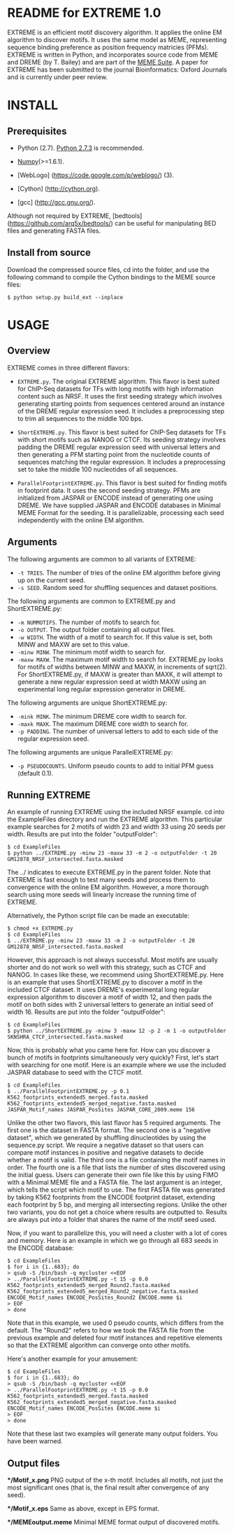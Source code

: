 README for EXTREME 1.0
========================

EXTREME is an efficient motif discovery algorithm. It applies the online EM algorithm to discover motifs. It uses the same
model as MEME, representing sequence binding preference as position frequency matricies (PFMs). EXTREME is written in Python,
and incorporates source code from MEME and DREME (by T. Bailey) and are part of the [MEME Suite](http://meme.nbcr.net/meme/).
A paper for EXTREME has been submitted to the journal Bioinformatics: Oxford Journals and is currently under peer review.


INSTALL
=======

Prerequisites
-------------
* Python (2.7). [Python 2.7.3](http://www.python.org/download/releases/2.7.3/) is recommended.

* [Numpy](http://www.numpy.org/)(>=1.6.1).

* [WebLogo] (https://code.google.com/p/weblogo/) (3).

* [Cython] (http://cython.org).

* [gcc] (http://gcc.gnu.org/).

Although not required by EXTREME, [bedtools] (https://github.com/arq5x/bedtools/) can be useful for manipulating BED 
files and generating FASTA files.

Install from source
-------------------
Download the compressed source files, cd into the folder, and use the following command to compile the Cython bindings 
to the MEME source files:

```
$ python setup.py build_ext --inplace
```


USAGE
=====


Overview
--------
EXTREME comes in three different flavors:

* `EXTREME.py`. The original EXTREME algorithm. This flavor is best suited for ChIP-Seq datasets for TFs with long
motifs with high information content such as NRSF. It uses the first seeding strategy which involves generating starting points from
sequences centered around an instance of the DREME regular expression seed. It includes a preprocessing step
to trim all sequences to the middle 100 bps.

* `ShortEXTREME.py`. This flavor is best suited for ChIP-Seq datasets for TFs with 
short motifs such as NANOG or CTCF. Its seeding strategy involves padding the DREME regular expression seed with universal
letters and then generating a PFM starting point from the nucleotide counts of sequences matching the regular expression.
It includes a preprocessing set to take the middle 100 nucleotides of all sequences.

* `ParallelFootprintEXTREME.py`. This flavor is best suited for finding motifs in footprint data. It uses the second seeding strategy.
PFMs are initialized from JASPAR or ENCODE instead of generating one using DREME. We have supplied JASPAR and ENCODE
databases in Minimal MEME Format for the seeding. It is parallelizable, processing each seed independently with the
online EM algorithm.


Arguments
---------
The following arguments are common to all variants of EXTREME:

* `-t TRIES`. The number of tries of the online EM algorithm before giving up on the current seed.
* `-s SEED`. Random seed for shuffling sequences and dataset positions.

The following arguments are common to EXTREME.py and ShortEXTREME.py:
* `-m NUMMOTIFS`. The number of motifs to search for.
* `-o OUTPUT`. The output folder containing all output files.
* `-w WIDTH`. The width of a motif to search for. If this value is set, both MINW and MAXW are set to this value.
* `-minw MINW`. The minimum motif width to search for.
* `-maxw MAXW`. The maximum motif width to search for. EXTREME.py looks for motifs of widths between MINW and MAXW,
in increments of sqrt(2). For ShortEXTREME.py, if MAXW is greater than MAXK, it will attempt to generate
a new regular expression seed at width MAXW using an experimental long regular expression generator in DREME.

The following arguments are unique ShortEXTREME.py:
* `-mink MINK`. The minimum DREME core width to search for.
* `-maxk MAXK`. The maximum DREME core width to search for. 
* `-p PADDING`. The number of universal letters to add to each side of the regular expression seed.

The following arguments are unique ParallelEXTREME.py:
* `-p PSEUDOCOUNTS`. Uniform pseudo counts to add to initial PFM guess (default 0.1).

Running EXTREME
---------------
An example of running EXTREME using the included NRSF example. cd into the ExampleFiles directory and run the EXTREME
algorithm. This particular example searches for 2 motifs of width 23 and width 33 using 20 seeds per width. Results are put 
into the folder "outputFolder":
```
$ cd ExampleFiles
$ python ../EXTREME.py -minw 23 -maxw 33 -m 2 -o outputFolder -t 20 GM12878_NRSF_intersected.fasta.masked
```
The ../ indicates to execute EXTREME.py in the parent folder. Note that EXTREME is fast enough to test many seeds
and process them to convergence with the online EM algorithm. However, a more thorough search using more seeds
will linearly increase the running time of EXTREME.

Alternatively, the Python script file can be made an executable:
```
$ chmod +x EXTREME.py
$ cd ExampleFiles
$ ../EXTREME.py -minw 23 -maxw 33 -m 2 -o outputFolder -t 20 GM12878_NRSF_intersected.fasta.masked
```
However, this approach is not always successful. Most motifs are usually shorter and do not work so well with this strategy, such
as CTCF and NANOG. In cases like these, we recommend using ShortEXTREME.py. Here is an example that uses ShortEXTREME.py
to discover a motif in the included CTCF dataset. It uses DREME's experimental long regular expression algorithm to discover
a motif of width 12, and then pads the motif on both sides with 2 universal letters to generate an initial seed of 
width 16. Results are put into the folder "outputFolder":
```
$ cd ExampleFiles
$ python ../ShortEXTREME.py -minw 3 -maxw 12 -p 2 -m 1 -o outputFolder SKNSHRA_CTCF_intersected.fasta.masked
```
Now, this is probably what you came here for. How can you discover a bunch of motifs in footprints simultaneously
very quickly? First, let's start with searching for one motif. Here is an example where we use the included JASPAR
database to seed with the CTCF motif.
```
$ cd ExampleFiles
$ ../ParallelFootprintEXTREME.py -p 0.1 K562_footprints_extended5_merged.fasta.masked K562_footprints_extended5_merged_negative.fasta.masked JASPAR_Motif_names JASPAR_PosSites JASPAR_CORE_2009.meme 156
```
Unlike the other two flavors, this last flavor has 5 required arguments. The first one is the dataset in FASTA format.
The second one is a "negative dataset", which we generated by shuffling dinucleotides by using the sequence.py script. We
require a negative dataset so that users can compare motif instances in positive and negative datasets to decide whether
a motif is valid.
The third one is a file containing the motif names in order. The fourth one is a file that lists the number of sites
discovered using the initial guess. Users can generate their own file like this by using FIMO with a Minimal MEME file
and a FASTA file. The last argument is an integer, which tells the script which motif to use. The first FASTA file was 
generated by taking K562 footprints from the ENCODE footprint dataset, extending each footprint by 5 bp, and merging
all intersecting regions. Unlike the other two variants, you do not get a choice where results are outputted to. Results
are always put into a folder that shares the name of the motif seed used.

Now, if you want to parallelize this, you will need a cluster with a lot of cores and memory. Here is an example
in which we go through all 683 seeds in the ENCODE database:
```
$ cd ExampleFiles
$ for i in {1..683}; do
> qsub -S /bin/bash -q mycluster <<EOF
> ../ParallelFootprintEXTREME.py -t 15 -p 0.0 K562_footprints_extended5_merged_Round2.fasta.masked K562_footprints_extended5_merged_Round2_negative.fasta.masked ENCODE_Motif_names ENCODE_PosSites_Round2 ENCODE.meme $i
> EOF
> done
```
Note that in this example, we used 0 pseudo counts, which differs from the default. The "Round2" refers to how we took
the FASTA file from the previous example and deleted four motif instances and repetitive elements so that the
EXTREME algorithm can converge onto other motifs.

Here's another example for your amusement:
```
$ cd ExampleFiles
$ for i in {1..683}; do
> qsub -S /bin/bash -q mycluster <<EOF
> ../ParallelFootprintEXTREME.py -t 15 -p 0.0 K562_footprints_extended5_merged.fasta.masked K562_footprints_extended5_merged_negative.fasta.masked ENCODE_Motif_names ENCODE_PosSites ENCODE.meme $i
> EOF
> done
```

Note that these last two examples will generate many output folders. You have been warned.

Output files
------------
**\*/Motif_x.png** PNG output of the x-th motif. Includes all motifs, not just the most significant ones (that is, the final
result after convergence of any seed).

**\*/Motif_x.eps** Same as above, except in EPS format.

**\*/MEMEoutput.meme** Minimal MEME format output of discovered motifs. 
